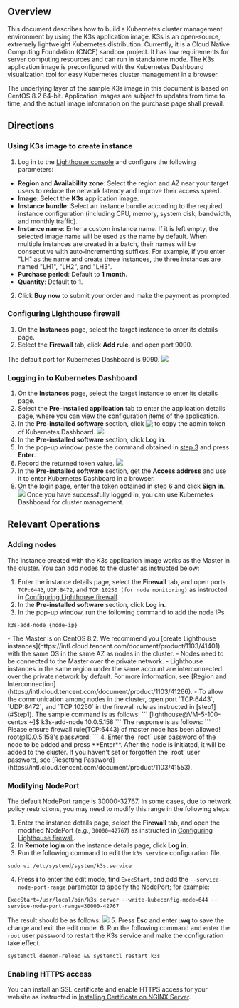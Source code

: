 ## Overview
This document describes how to build a Kubernetes cluster management environment by using the K3s application image. K3s is an open-source, extremely lightweight Kubernetes distribution. Currently, it is a Cloud Native Computing Foundation (CNCF) sandbox project. It has low requirements for server computing resources and can run in standalone mode. The K3s application image is preconfigured with the Kubernetes Dashboard visualization tool for easy Kubernetes cluster management in a browser. 

<dx-alert infotype="explain" title="">
The underlying layer of the sample K3s image in this document is based on CentOS 8.2 64-bit. Application images are subject to updates from time to time, and the actual image information on the purchase page shall prevail.
</dx-alert>





## Directions
### Using K3s image to create instance
1. Log in to the [Lighthouse console](https://console.cloud.tencent.com/lighthouse) and configure the following parameters:
 - **Region** and **Availability zone**: Select the region and AZ near your target users to reduce the network latency and improve their access speed.
 - **Image**: Select the **K3s** application image.
 - **Instance bundle**: Select an instance bundle according to the required instance configuration (including CPU, memory, system disk, bandwidth, and monthly traffic).
 - **Instance name**: Enter a custom instance name. If it is left empty, the selected image name will be used as the name by default. When multiple instances are created in a batch, their names will be consecutive with auto-incrementing suffixes. For example, if you enter "LH" as the name and create three instances, the three instances are named "LH1", "LH2", and "LH3".
 - **Purchase period**: Default to **1 month**.
 - **Quantity**: Default to **1**.
2. Click **Buy now** to submit your order and make the payment as prompted.

### Configuring Lighthouse firewall[](id:configFirewall)
1. On the **Instances** page, select the target instance to enter its details page.
2. Select the **Firewall** tab, click **Add rule**, and open port 9090.
<dx-alert infotype="explain" title="">
The default port for Kubernetes Dashboard is 9090.
</dx-alert>
<img src="https://qcloudimg.tencent-cloud.cn/raw/93d1fbfcd143913cbbe2b9c0666a19d4.png"/>


### Logging in to Kubernetes Dashboard
1. On the **Instances** page, select the target instance to enter its details page.
2. Select the **Pre-installed application** tab to enter the application details page, where you can view the configuration items of the application.
3. [](id:Step3)In the **Pre-installed software** section, click <img src="https://main.qcloudimg.com/raw/6603ab4f907562addb1c01596c6296cd.png" style="margin:-3px 0px"> to copy the admin token of Kubernetes Dashboard.
 ![](https://qcloudimg.tencent-cloud.cn/raw/6f4caa9bef9594a491c88d7ae9b35213.png)
4. In the **Pre-installed software** section, click **Log in**.
5. In the pop-up window, paste the command obtained in [step 3](#Step3) and press **Enter**.
6. [](id:Step6)Record the returned token value.
![](https://main.qcloudimg.com/raw/3af2c618709b64d9d4dc616f01908512.png)
7. In the **Pre-installed software** section, get the **Access address** and use it to enter Kubernetes Dashboard in a browser.
8. On the login page, enter the token obtained in [step 6](#Step6) and click **Sign in**.
![](https://main.qcloudimg.com/raw/a8e923c3012570704e8745cd013ca726.png)
Once you have successfully logged in, you can use Kubernetes Dashboard for cluster management.

## Relevant Operations

### Adding nodes
The instance created with the K3s application image works as the Master in the cluster. You can add nodes to the cluster as instructed below:

1. [](id:Step1)Enter the instance details page, select the **Firewall** tab, and open ports `TCP:6443`, `UDP:8472`, and `TCP:10250 (for node monitoring)` as instructed in [Configuring Lighthouse firewall](#configFirewall).
2. In the **Pre-installed software** section, click **Log in**.
3. In the pop-up window, run the following command to add the node IPs.
```
k3s-add-node {node-ip}
```
<dx-alert infotype="explain" title="">
- The Master is on CentOS 8.2. We recommend you [create Lighthouse instances](https://intl.cloud.tencent.com/document/product/1103/41401) with the same OS in the same AZ as nodes in the cluster. 
- Nodes need to be connected to the Master over the private network.
  - Lighthouse instances in the same region under the same account are interconnected over the private network by default. For more information, see [Region and Interconnection](https://intl.cloud.tencent.com/document/product/1103/41266).
  - To allow the communication among nodes in the cluster, open port `TCP:6443`, `UDP:8472`, and `TCP:10250` in the firewall rule as instructed in [step1](#Step1).
  </dx-alert>
  The sample command is as follows:
```
[lighthouse@VM-5-100-centos ~]$ k3s-add-node 10.0.5.158
```
The response is as follows:
```
Please ensure firewall rule(TCP:6443) of master node has been allowed!
root@10.0.5.158's password:
```
4. Enter the `root` user password of the node to be added and press **Enter**. After the node is initiated, it will be added to the cluster.
<dx-alert infotype="explain" title="">
If you haven't set or forgotten the `root` user password, see [Resetting Password](https://intl.cloud.tencent.com/document/product/1103/41553).
</dx-alert>


### Modifying NodePort
The default NodePort range is 30000-32767. In some cases, due to network policy restrictions, you may need to modify this range in the following steps:

1. Enter the instance details page, select the **Firewall** tab, and open the modified NodePort (e.g., `30000–42767`) as instructed in [Configuring Lighthouse firewall](#configFirewall).
2. In **Remote login** on the instance details page, click **Log in**.
3. Run the following command to edit the `k3s.service` configuration file.
```
sudo vi /etc/systemd/system/k3s.service
```
4. Press **i** to enter the edit mode, find `ExecStart`, and add the `--service-node-port-range` parameter to specify the NodePort; for example:
```
ExecStart=/usr/local/bin/k3s server --write-kubeconfig-mode=644 --service-node-port-range=30000-42767
```
The result should be as follows:
![](https://qcloudimg.tencent-cloud.cn/raw/f2942d70f5499b99eb1b93f26a2a2f3f.png)
5. Press **Esc** and enter **:wq** to save the change and exit the edit mode.
6. Run the following command and enter the `root` user password to restart the K3s service and make the configuration take effect.
```shell
systemctl daemon-reload && systemctl restart k3s
```

### Enabling HTTPS access
You can install an SSL certificate and enable HTTPS access for your website as instructed in [Installing Certificate on NGINX Server](https://intl.cloud.tencent.com/document/product/1103/47406).

